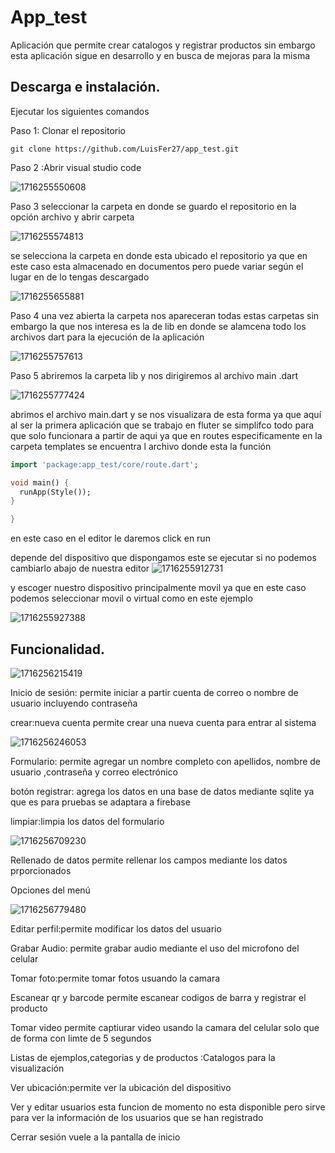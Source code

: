 # App_test

Aplicación que permite crear catalogos y registrar productos sin embargo esta aplicación sigue en desarrollo y en busca de mejoras para la misma 

## Descarga e instalación.

Ejecutar los siguientes comandos

Paso 1: Clonar el repositorio

```nginx
git clone https://github.com/LuisFer27/app_test.git

```

Paso 2 :Abrir visual studio code

![1716255550608](image/README/1716255550608.png)

Paso 3 seleccionar la carpeta en donde se guardo el repositorio en la opción  archivo y abrir carpeta

![1716255574813](image/README/1716255574813.png)

se selecciona la carpeta en donde esta ubicado el repositorio ya que en este caso esta almacenado en documentos pero puede variar según el lugar en de lo tengas descargado

![1716255655881](image/README/1716255655881.png)

Paso 4  una vez abierta la carpeta nos apareceran todas estas carpetas sin embargo la que nos interesa es la de lib en donde se alamcena todo los archivos dart para la ejecución de la aplicación

![1716255757613](image/README/1716255757613.png)

Paso 5 abriremos la carpeta lib y nos dirigiremos al archivo main .dart

![1716255777424](image/README/1716255777424.png)

abrimos el archivo main.dart y se nos visualizara de esta forma ya que aquí al ser la primera aplicación que se trabajo en fluter se simplifco todo para que solo funcionara a partir de aqui ya que en routes especificamente en la carpeta templates se encuentra l archivo donde esta la función

```dart
import 'package:app_test/core/route.dart';

void main() {
  runApp(Style());
}

}
```

en este caso en el editor le daremos click en run


depende del dispositivo que dispongamos este se ejecutar si no podemos cambiarlo abajo de nuestra editor ![1716255912731](image/README/1716255912731.png)

y escoger nuestro dispositivo principalmente movil ya que en este caso podemos seleccionar movil o virtual como en este ejemplo

![1716255927388](image/README/1716255927388.png)

## Funcionalidad.

![1716256215419](image/README/1716256215419.png)

Inicio de sesión: permite iniciar a partir cuenta de correo o nombre de usuario incluyendo contraseña

crear:nueva cuenta permite crear una nueva cuenta para entrar al sistema

![1716256246053](image/README/1716256246053.png)

Formulario: permite agregar un nombre completo con apellidos, nombre de usuario ,contraseña y correo electrónico

botón registrar: agrega los datos en una base de datos mediante sqlite ya que es para pruebas se adaptara a firebase

limpiar:limpia los datos del formulario


![1716256709230](image/README/1716256709230.png)

Rellenado de datos permite rellenar los campos mediante los datos prporcionados

Opciones del menú

![1716256779480](image/README/1716256779480.png)

Editar perfil:permite modificar los datos del usuario

Grabar Audio: permite grabar audio mediante el uso del microfono del celular

Tomar foto:permite tomar fotos usuando la camara

Escanear qr y barcode permite escanear codigos de barra y registrar el producto

Tomar video permite captiurar video usando la camara del celular solo que de forma con limte de 5 segundos 

Listas de ejemplos,categorias y de productos :Catalogos para la visualización

Ver ubicación:permite ver la ubicación del dispositivo

Ver y editar usuarios esta funcion de momento no esta disponible pero sirve para ver la información de los usuarios que se han registrado 

Cerrar sesión vuele a la pantalla de inicio
